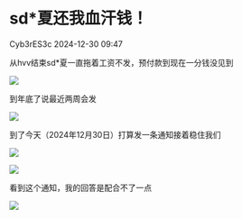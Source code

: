 #  sd*夏还我血汗钱！   
 Cyb3rES3c   2024-12-30 09:47  
  
从hvv结束sd*夏一直拖着工资不发，预付款到现在一分钱没见到  
  
![](https://mmbiz.qpic.cn/sz_mmbiz_jpg/fo3OZEF1OKrhwPicyMZMdyLqRL9IwDXXMaoMOHA0rkKibgpz65ADjHSttsqcNSLXdoyIso34HVCOkXpic2WDjqYibA/640?wx_fmt=jpeg "")  
  
到年底了说最近两周会发  
  
![](https://mmbiz.qpic.cn/sz_mmbiz_jpg/fo3OZEF1OKrhwPicyMZMdyLqRL9IwDXXMzYl0fkibFOiajzWicYsQB23T283vcKkBjZIN2H5icDicRKBGhFu9U2BzWbw/640?wx_fmt=jpeg "")  
  
到了今天（2024年12月30日）打算发一条通知接着稳住我们  
  
![](https://mmbiz.qpic.cn/sz_mmbiz_jpg/fo3OZEF1OKrhwPicyMZMdyLqRL9IwDXXMibuQibczKCCo3GdP5kw7gW9Uibic7Iqe7pbE1utjzguS0YsOYUyDias3qxQ/640?wx_fmt=jpeg "")  
  
  
![](https://mmbiz.qpic.cn/sz_mmbiz_png/fo3OZEF1OKrhwPicyMZMdyLqRL9IwDXXMWVhmxZdport6kdHQFCORXncEAySQDJI2UqictBtDokTyZ9o5E0hYCKg/640?wx_fmt=png "")  
  
  
看到这个通知，我的回答是配合不了一点  
  
![](https://mmbiz.qpic.cn/sz_mmbiz_jpg/fo3OZEF1OKrhwPicyMZMdyLqRL9IwDXXMf6RJvlykytMEo3PEtBFqiaEbdJFz0aSicdV8MabTJpkUT2icr0vwaXAeA/640?wx_fmt=jpeg "")  
  
  
